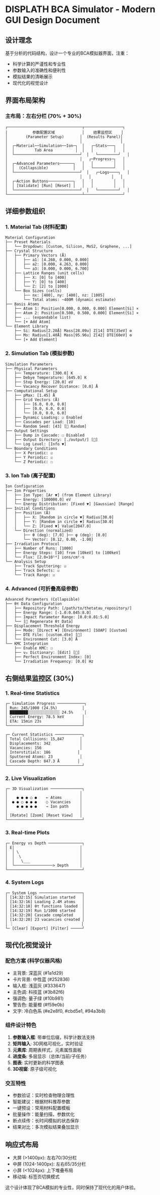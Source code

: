 # DISPLATH BCA Simulator - Modern GUI Design Document

## 设计理念
基于分析的代码结构，设计一个专业的BCA模拟器界面，注重：
- 科学计算的严谨性和专业性
- 参数输入的准确性和便利性  
- 模拟结果的清晰展示
- 现代化的视觉设计

## 界面布局架构

### 主布局：左右分栏 (70% + 30%)
```
┌─────────────────────────────────┬─────────────────┐
│           参数配置区域            │    结果监控区    │
│        (Parameter Setup)       │  (Results Panel)│
│                                │                 │
│  ┌─Material──Simulation──Ion─┐  │   ┌─Stats───┐   │
│  │         Tab Area          │  │   │         │   │
│  └─────────────────────────────┘  │   └─────────┘   │
│                                │   ┌─Progress─┐   │
│  ┌─Advanced Parameters──────┐   │   │         │   │
│  │  (Collapsible)           │   │   └─────────┘   │
│  └─────────────────────────────┘  │   ┌─Logs────┐   │
│                                │   │         │   │
│  ┌─Action Buttons───────────┐   │   │         │   │
│  │ [Validate] [Run] [Reset] │   │   │         │   │
│  └─────────────────────────────┘  │   └─────────┘   │
└─────────────────────────────────┴─────────────────┘
```

## 详细参数组织

### 1. Material Tab (材料配置)
```
Material Configuration
├── Preset Materials
│   └── Dropdown: [Custom, Silicon, MoS2, Graphene, ...]
├── Crystal Structure
│   ├── Primary Vectors (Å)
│   │   ├── a1: [4.260, 0.000, 0.000]
│   │   ├── a2: [0.000, 4.263, 0.000] 
│   │   └── a3: [0.000, 0.000, 6.700]
│   ├── Lattice Ranges (unit cells)
│   │   ├── X: [0] to [400]
│   │   ├── Y: [0] to [400]
│   │   └── Z: [2] to [1000]
│   └── Box Sizes (cells)
│       ├── nx: [400], ny: [400], nz: [1005]
│       └── Total atoms: ~400M (dynamic estimate)
├── Basis Atoms
│   ├── Atom 1: Position[0.000, 0.000, 0.000] Element[Si] ×
│   ├── Atom 2: Position[0.500, 0.500, 0.000] Element[Si] ×
│   ├── ... (expandable list)
│   └── [+ Add Atom]
└── Element Library
    ├── Si: Radius[2.20Å] Mass[28.09u] Z[14] DTE[35eV] ⚙️
    ├── Mo: Radius[1.40Å] Mass[95.96u] Z[42] DTE[60eV] ⚙️
    └── [+ Add Element]
```

### 2. Simulation Tab (模拟参数)
```
Simulation Parameters
├── Physical Parameters
│   ├── Temperature: [300.0] K
│   ├── Debye Temperature: [645.0] K
│   ├── Stop Energy: [20.0] eV
│   └── Vacancy Recover Distance: [0.0] Å
├── Computational Setup
│   ├── pMax: [1.45] Å
│   ├── Grid Vectors (Å)
│   │   ├── [6.0, 0.0, 0.0]
│   │   ├── [0.0, 6.0, 0.0]
│   │   └── [0.0, 0.0, 6.0]
│   ├── Dynamic Loading: ☑️ Enabled
│   ├── Cascades per Load: [10]
│   └── Random Seed: [43] [🎲 Random]
├── Output Settings
│   ├── Dump in Cascade: ☐ Disabled
│   ├── Output Directory: [./output/] [📁]
│   └── Log Level: [Info ▼]
└── Boundary Conditions
    ├── X Periodic: ☑️
    ├── Y Periodic: ☑️ 
    └── Z Periodic: ☐
```

### 3. Ion Tab (离子配置)
```
Ion Configuration
├── Ion Properties
│   ├── Ion Type: [Ar ▼] (from Element Library)
│   ├── Energy: [100000.0] eV
│   └── Energy Distribution: [Fixed ▼] [Gaussian] [Range]
├── Initial Conditions
│   ├── Position (Å)
│   │   ├── X: [Random in circle ▼] Radius[30.0]
│   │   ├── Y: [Random in circle ▼] Radius[30.0]
│   │   └── Z: [Fixed ▼] Value[2047.0]
│   └── Direction (normalized)
│       ├── θ (deg): [7.0] ├── φ (deg): [0.0]
│       └── Vector: [0.12, 0.00, -1.00]
├── Irradiation Protocol
│   ├── Number of Runs: [1000]
│   ├── Energy Steps: [10] from [10keV] to [100keV]
│   └── Flux: [2.0×10¹⁴] ions/cm²·s
└── Analysis Setup
    ├── Track Sputtering: ☑️
    ├── Track Defects: ☑️
    └── Track Range: ☑️
```

### 4. Advanced (可折叠高级参数)
```
Advanced Parameters (Collapsible)
├── θτ Data Configuration
│   ├── Repository Path: [/path/to/thetatau_repository/] 
│   ├── Energy Range: [-1.0:0.045:8.0]
│   ├── Impact Parameter Range: [0.0:0.01:5.0]
│   └── [🔄 Regenerate θτ Data]
├── Displacement Threshold Energy
│   ├── Mode: [Direct ▼] [Environment] [SOAP] [Custom]
│   ├── DTE File: [custom.dte] [📁]
│   └── Environment Cut: [3.0] Å
└── KMC Integration
    ├── Enable KMC: ☐
    ├── ν₀ Dictionary: [Edit] [📝]
    ├── Perfect Environment Index: [0]
    └── Irradiation Frequency: [0.0] Hz
```

## 右侧结果监控区 (30%)

### 1. Real-time Statistics
```
┌─ Simulation Progress ────────────┐
│ Run: 245/1000 (24.5%)           │
│ ████████░░░░░░░░░░░░░░ 24.5%     │
│ Current Energy: 78.5 keV        │
│ ETA: 15min 23s                  │
└─────────────────────────────────┘

┌─ Current Statistics ────────────┐
│ Total Collisions: 15,847       │
│ Displacements: 342             │
│ Vacancies: 156                 │
│ Interstitials: 186            │
│ Sputtered Atoms: 23            │
│ Cascade Depth: 847.3 Å        │
└─────────────────────────────────┘
```

### 2. Live Visualization
```
┌─ 3D Visualization ──────────────┐
│                                │
│    ● ● ● ○ ●    ← Atoms        │
│  ● ● ○ ● ● ●    ○ Vacancies    │
│    ● ● ● ● ●    → Ion path     │
│                                │
│ [Rotate] [Zoom] [Reset View]   │
└─────────────────────────────────┘
```

### 3. Real-time Plots
```
┌─ Energy vs Depth ───────────────┐
│ E│                             │
│  │ \                           │
│  │  \                          │
│  │   \___                      │
│  └─────────────────> Depth     │
└─────────────────────────────────┘
```

### 4. System Logs
```
┌─ System Logs ───────────────────┐
│ [14:32:15] Simulation started   │
│ [14:32:16] Loading 2.4M atoms   │
│ [14:32:18] θτ functions loaded  │
│ [14:32:19] Run 1/1000 started   │
│ [14:32:20] Cascade completed    │
│ [14:32:20] 23 vacancies created │
│ ⋮                              │
└─ [Clear] [Export] [Filter] ─────┘
```

## 现代化视觉设计

### 配色方案 (科学仪器风格)
- 主背景: 深蓝灰 (#1a1d29)
- 卡片背景: 中性蓝 (#252836) 
- 输入框: 浅蓝灰 (#333647)
- 主色调: 科技蓝 (#3b82f6)
- 强调色: 量子绿 (#10b981)
- 警告色: 能量橙 (#f59e0b)
- 文字: 冷白色系 (#e2e8f0, #cbd5e1, #94a3b8)

### 组件设计特色
1. **参数输入框**: 带单位后缀，科学计数法支持
2. **矩阵输入**: 3D网格可视化，实时验证
3. **元素库**: 周期表样式，元素属性面板
4. **进度条**: 多层显示（总体/当前/子任务）
5. **图表**: 实时更新的科学图表
6. **3D视窗**: 原子级可视化

### 交互特性
- 参数验证：实时检查物理合理性
- 智能建议：根据材料推荐参数
- 一键预设：常用材料配置模板
- 批量操作：能量扫描，参数优化
- 断点续传：长时间模拟的状态保存
- 结果对比：多次模拟结果叠加显示

## 响应式布局
- 大屏 (>1400px): 左右70/30分栏
- 中屏 (1024-1400px): 左右65/35分栏  
- 小屏 (<1024px): 上下堆叠布局
- 移动端: 标签页切换模式

这个设计体现了BCA模拟的专业性，同时保持了现代化的用户体验。 